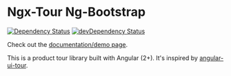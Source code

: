# Ngx-Tour Ng-Bootstrap
[![Dependency Status](https://david-dm.org/alvaro-octal/ngx-tour-ng-bootstrap.svg)](https://david-dm.org/alvaro-octal/ngx-tour-ng-bootstrap)
[![devDependency Status](https://david-dm.org/alvaro-octal/ngx-tour-ng-bootstrap/dev-status.svg)](https://david-dm.org/alvaro-octal/ngx-tour-ng-bootstrap?type=dev)

Check out the [documentation/demo page](https://isaacplmann.github.io/ngx-tour).

This is a product tour library built with Angular (2+).  It's inspired by [angular-ui-tour](http://benmarch.github.io/angular-ui-tour).
